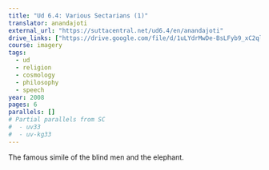 ```yaml
---
title: "Ud 6.4: Various Sectarians (1)"
translator: anandajoti
external_url: "https://suttacentral.net/ud6.4/en/anandajoti"
drive_links: ["https://drive.google.com/file/d/1uLYdrMwDe-BsLFyb9_xC2qlKPM_B3H38"]
course: imagery
tags:
  - ud
  - religion
  - cosmology
  - philosophy
  - speech
year: 2008
pages: 6
parallels: []
# Partial parallels from SC
#  - uv33
#  - uv-kg33
---
```


The famous simile of the blind men and the elephant.
